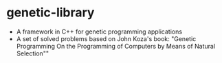 # genetic-library
* A framework in C++ for genetic programming applications
* A set of solved problems based on John Koza's book:
"Genetic Programming
On the Programming of Computers by Means of Natural Selection""

